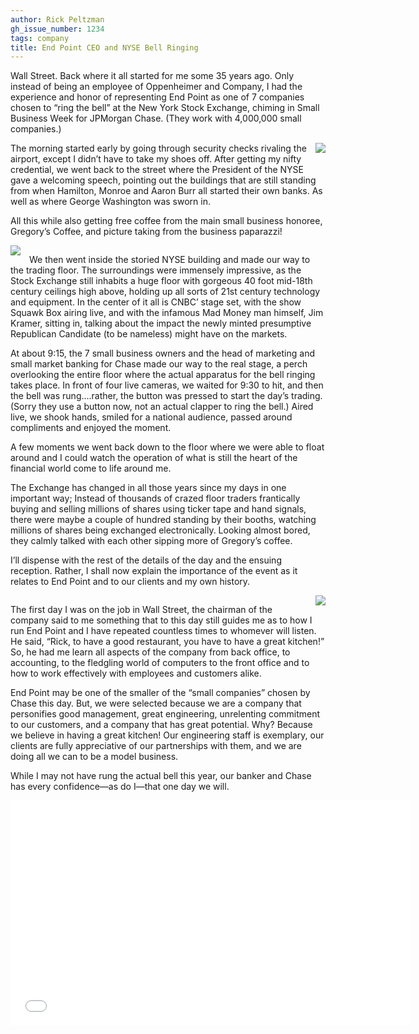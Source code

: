 ```yaml
---
author: Rick Peltzman
gh_issue_number: 1234
tags: company
title: End Point CEO and NYSE Bell Ringing
---
```


Wall Street. Back where it all started for me some 35 years ago. Only instead of being an employee of  Oppenheimer and Company, I had the experience and honor of representing End Point as one of 7 companies chosen to “ring the bell” at the New York Stock Exchange, chiming in Small Business Week for JPMorgan Chase. (They work with 4,000,000 small companies.)

<div class="separator" style="clear: both; text-align: center;"><a href="/blog/2016/06/10/end-point-ceo-and-nyse-bell-ringing/image-0-big.jpeg" imageanchor="1" style="clear: right; float: right; margin-bottom: 1em; margin-left: 1em;"><img border="0" src="/blog/2016/06/10/end-point-ceo-and-nyse-bell-ringing/image-0.jpeg"/></a></div>

The morning started early by going through security checks rivaling the airport, except I didn’t have to take my shoes off. After getting my nifty credential, we went back to the street where the President of the NYSE gave a welcoming speech, pointing out the buildings that are still standing from when Hamilton, Monroe and Aaron Burr all started their own banks. As well as where George Washington was sworn in.

All this while also getting free coffee from the main small business honoree, Gregory’s Coffee, and picture taking from the business paparazzi!

<div class="separator" style="clear: both; text-align: center;"><a href="/blog/2016/06/10/end-point-ceo-and-nyse-bell-ringing/image-1-big.jpeg" imageanchor="1" style="clear: left; float: left; margin-bottom: 1em; margin-right: 1em;"><img border="0" src="/blog/2016/06/10/end-point-ceo-and-nyse-bell-ringing/image-1.jpeg"/></a></div>

We then went inside the storied NYSE building and made our way to the trading floor. The surroundings were immensely impressive, as the Stock Exchange still inhabits a huge floor with gorgeous 40 foot mid-18th century ceilings high above, holding up all sorts of 21st century technology and equipment. In the center of it all is CNBC’ stage set, with the show Squawk Box airing live, and with the infamous Mad Money man himself, Jim Kramer, sitting in, talking about the impact the newly minted presumptive Republican Candidate (to be nameless) might have on the markets.

At about 9:15, the 7 small business owners and the head of marketing and small market banking for Chase made our way to the real stage, a perch overlooking the entire floor where the actual apparatus for the bell ringing takes place. In front of four live cameras, we waited for 9:30 to hit, and then the bell was rung....rather, the button was pressed to start the day’s trading. (Sorry they use a button now, not an actual clapper to ring the bell.) Aired live, we shook hands, smiled for a national audience, passed around compliments and enjoyed the moment.

A few moments we went back down to the floor where we were able to float around and I could watch the operation of what is still the heart of the financial world come to life around me.

The Exchange has changed in all those years since my days in one important way; Instead of thousands of crazed floor traders frantically buying and selling millions of shares using ticker tape and hand signals, there were maybe a couple of hundred standing by their booths, watching millions of shares being exchanged electronically. Looking almost bored, they calmly talked with each other sipping more of Gregory’s coffee.

I’ll dispense with the rest of the details of the day and the ensuing reception. Rather, I shall now explain the importance of the event as it relates to End Point and to our clients and my own history.

<div class="separator" style="clear: both; text-align: center;"><a href="/blog/2016/06/10/end-point-ceo-and-nyse-bell-ringing/image-2-big.jpeg" imageanchor="1" style="clear: right; float: right; margin-bottom: 1em; margin-left: 1em;"><img border="0" src="/blog/2016/06/10/end-point-ceo-and-nyse-bell-ringing/image-2.jpeg"/></a></div>

The first day I was on the job in Wall Street, the chairman of the company said to me something that to this day still guides me as to how I run End Point and I have repeated countless times to whomever will listen. He said, “Rick, to have a good restaurant, you have to have a great kitchen!”  So, he had me learn all aspects of the company from back office, to accounting, to the fledgling world of computers to the front office and to how to work effectively with employees and customers alike.

End Point may be one of the smaller of the “small companies” chosen by Chase this day. But, we were selected because we are a company that personifies good management, great engineering, unrelenting commitment to our customers, and a company that has great potential. Why? Because we believe in having a great kitchen! Our engineering staff is exemplary, our clients are fully appreciative of our partnerships with them, and we are doing all we can to be a model business.

While I may not have rung the actual bell this year, our banker and Chase has every confidence—as do I—that one day we will.

<iframe frameborder="0" height="360" id="lsembed_1465584958" scrolling="no" src="//livestream.com/accounts/1160789/events/5283827/videos/121916250/player?autoPlay=false&height=360&mute=false&width=640" width="640"></iframe>
